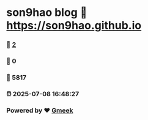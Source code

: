 # son9hao blog :link: https://son9hao.github.io 
### :page_facing_up: [2](https://son9hao.github.io/tag.html) 
### :speech_balloon: 0 
### :hibiscus: 5817 
### :alarm_clock: 2025-07-08 16:48:27 
### Powered by :heart: [Gmeek](https://github.com/Meekdai/Gmeek)
